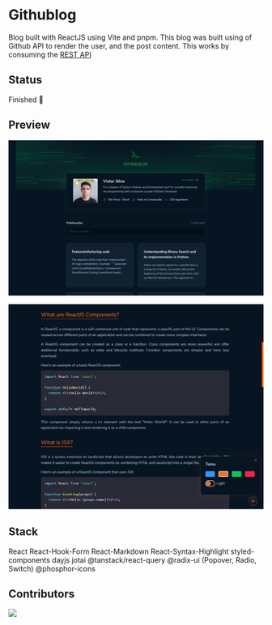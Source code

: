# Githublog

Blog built with ReactJS using Vite and pnpm. This blog was built using of Github API to render the user, and the post content. This works by consuming the [REST API](https://docs.github.com/pt/rest?apiVersion=2022-11-28)

## Status

Finished 🚀

## Preview

![Home Page](./.github/home.png)

![Post](./.github/post.png)

## Stack

React
React-Hook-Form
React-Markdown
React-Syntax-Highlight
styled-components
dayjs
jotai
@tanstack/react-query
@radix-ui (Popover, Radio, Switch)
@phosphor-icons

## Contributors

<a href = "https://github.com/Tanu-N-Prabhu/Python/graphs/contributors">
  <img src = "https://contrib.rocks/image?repo=victorhsdev/githublog"/>
</a>
